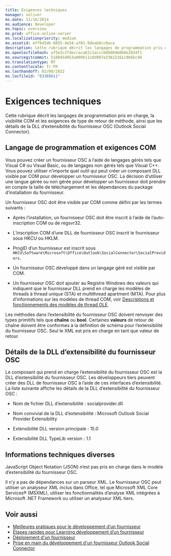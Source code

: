 ```yaml
---
title: Exigences techniques
manager: soliver
ms.date: 11/16/2014
ms.audience: Developer
ms.topic: overview
ms.prod: office-online-server
ms.localizationpriority: medium
ms.assetid: eff6d5d6-8855-4e54-a781-9deab8cc0aca
description: Cette rubrique décrit les langages de programmation pris en charge, la visibilité COM et les exigences de type de retour de méthode, ainsi que les détails de la DLL d’extensibilité du fournisseur OSC (Outlook Social Connector).
ms.openlocfilehash: af5e3c2fdeccaca62c1accc0d6004b0b8e2024f1
ms.sourcegitcommit: 518845d053a009b11c8d907a33822161c0b6bc96
ms.translationtype: MT
ms.contentlocale: fr-FR
ms.lasthandoff: 03/08/2022
ms.locfileid: "63369811"
---
```

# <a name="technical-requirements"></a>Exigences techniques

Cette rubrique décrit les langages de programmation pris en charge, la visibilité COM et les exigences de type de retour de méthode, ainsi que les détails de la DLL d’extensibilité du fournisseur OSC (Outlook Social Connector).
  
## <a name="programming-language-and-com-requirements"></a>Langage de programmation et exigences COM

Vous pouvez créer un fournisseur OSC à l’aide de langages gérés tels que Visual C# ou Visual Basic, ou de langages non gérés tels que Visual C++. Vous pouvez utiliser n’importe quel outil qui peut créer un composant DLL visible par COM pour développer un fournisseur OSC. La décision d’utiliser une langue gérée ou non gérée pour développer un fournisseur doit prendre en compte la taille de téléchargement et les dépendances du package d’installation du fournisseur.
  
Un fournisseur OSC doit être visible par COM comme défini par les termes suivants :
  
- Après l’installation, un fournisseur OSC doit être inscrit à l’aide de l’auto-inscription COM ou de regsvr32.

- L’inscription COM d’une DLL de fournisseur OSC inscrit le fournisseur sous HKCU ou HKLM.

- ProgID d’un fournisseur est inscrit sous `HKCU\Software\Microsoft\Office\Outlook\SocialConnector\SocialProviders`.

- Un fournisseur OSC développé dans un langage géré est visible par COM.

- Un fournisseur OSC doit ajouter au Registre Windows des valeurs qui indiquent que le fournisseur DLL prend en charge les modèles de threads à thread unique (STA) et multithread apartment (MTA). Pour plus d’informations sur les modèles de thread COM, voir [Descriptions et fonctionnements des modèles de thread OLE](https://support.microsoft.com/kb/150777).

Les méthodes dans l’extensibilité du fournisseur OSC doivent renvoyer des types primitifs tels que **chaîne** ou **bool**. Certaines **valeurs** de retour de chaîne doivent être conformes à la définition de schéma pour l’extensibilité du fournisseur OSC. Seul le XML est pris en charge en tant que valeur de retour.
  
## <a name="details-of-the-osc-provider-extensibility-dll"></a>Détails de la DLL d’extensibilité du fournisseur OSC

Le composant qui prend en charge l’extensibilité du fournisseur OSC est la DLL d’extensibilité du fournisseur OSC. Les développeurs tiers peuvent créer des DLL de fournisseur OSC à l’aide de ces interfaces d’extensibilité. La liste suivante affiche les détails de la DLL d’extensibilité du fournisseur OSC :
  
- Nom de fichier DLL d’extensibilité : socialprovider.dll

- Nom convivial de la DLL d’extensibilité : Microsoft Outlook Social Provider Extensibility

- Extensibilité DLL version principale : 15.0

- Extensibilité DLL TypeLib version : 1.1

## <a name="miscellaneous-technical-information"></a>Informations techniques diverses

JavaScript Object Notation (JSON) n’est pas pris en charge dans le modèle d’extensibilité du fournisseur OSC.
  
Il n’y a pas de dépendances sur un parseur XML. Le fournisseur OSC peut utiliser un analyseur XML inclus dans Office, tel que Microsoft XML Core Services® (MSXML), utiliser les fonctionnalités d’analyse XML intégrées à Microsoft .NET Framework ou utiliser un analyseur XML tiers.
  
## <a name="see-also"></a>Voir aussi

- [Meilleures pratiques pour le développement d’un fournisseur](best-practices-for-developing-a-provider.md)  
- [Étapes rapides pour Learning développement d’un fournisseur](quick-steps-for-learning-to-develop-a-provider.md)
- [Déploiement d'un fournisseur](deploying-a-provider.md)  
- [Prise en main du développement d'un fournisseur Outlook Social Connector](getting-started-with-developing-an-outlook-social-connector-provider.md)
